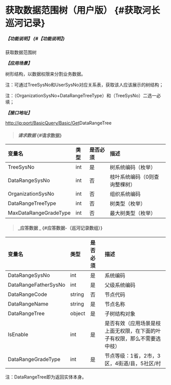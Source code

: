 # 获取数据范围树（用户版） {#获取河长巡河记录}

##### _【功能说明】_ {#【功能说明】}

获取数据范围树

_**【应用场景】**_

树形结构，以数据权限来分割业务数据。

注：可通过TreeSysNo和UserSysNo对应关系表，获取该人应该展示的树结构；

注：（OrganizationSysNo+DataRangeTreeType）和（TreeSysNo）二选一必填；

_**【接口地址】**_

[http://ip:port/BasicQuery/](http://ip:port/HMQuery/PatrolRiver/GetPatrolRivers)[Basic](http://ip:port/HMQuery/PatrolRiver/GetPatrolRivers)[/Get](http://ip:port/HMQuery/PatrolRiver/GetPatrolRivers)DataRangeTree

> #### _请求数据_ {#请求数据}

| 变量名 | 类型 | 是否必须 | 描述 |
| :--- | :--- | :--- | :--- |
| TreeSysNo | int | 是 | 树系统编码（枚举） |
| DataRangeSysNo | int | 否 | 枝叶系统编码（0则查询整棵树） |
| OrganizationSysNo | int | 否 | 组织系统编码 |
| DataRangeTreeType | int | 否 | 树类型（枚举） |
| MaxDataRangeGradeType| int | 否 |最大树类型（枚举） |



> #### _应答数据 _ {#应答数据-（巡河记录数组）}

| 变量名 | 类型 | 是否必须 | 描述 |
| :--- | :--- | :--- | :--- |
| DataRangeSysNo | int | 是 | 系统编码 |
| DataRangeFatherSysNo | int | 是 | 父级系统编码 |
| DataRangeCode | string | 否 | 节点代码 |
| DataRangeName | string | 是 | 节点名称 |
| DataRangeTree | object | 是 | 子树结构对象 |
| IsEnable | int | 是 | 是否有效（应用场景是枝上面无权限，在下面的叶子有权限，那么不需要选中枝） |
| DataRangeGradeType | int | 是 | 节点等级：1省，2市，3区，4街道/县，5社区/村 |

注：DataRangeTree即为返回实体本身。

